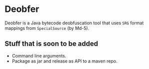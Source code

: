 # Deobfer

Deobfer is a Java bytecode deobfuscation tool that uses `SRG` format mappings from `SpecialSource` (by Md-5).

## Stuff that is soon to be added
- Command line arguments.
- Package as jar and release as API to a maven repo.
